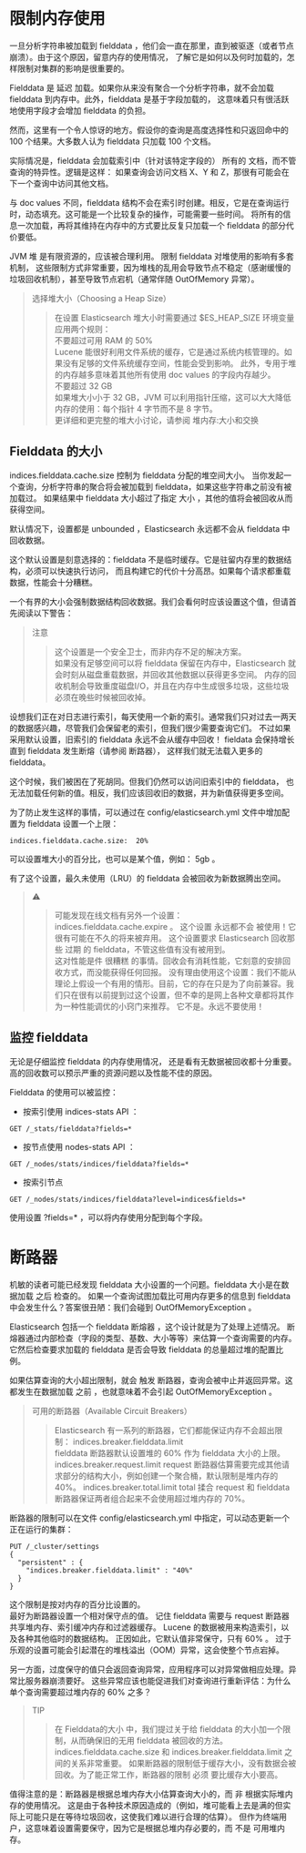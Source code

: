 # 限制内存使用   
一旦分析字符串被加载到 fielddata ，他们会一直在那里，直到被驱逐（或者节点崩溃）。由于这个原因，留意内存的使用情况，
了解它是如何以及何时加载的，怎样限制对集群的影响是很重要的。      

Fielddata 是 延迟 加载。如果你从来没有聚合一个分析字符串，就不会加载 fielddata 到内存中。此外，fielddata 是基于字段加载的， 
这意味着只有很活跃地使用字段才会增加 fielddata 的负担。    

然而，这里有一个令人惊讶的地方。假设你的查询是高度选择性和只返回命中的 100 个结果。大多数人认为 fielddata 只加载 100 个文档。

实际情况是，fielddata 会加载索引中（针对该特定字段的） 所有的 文档，而不管查询的特异性。逻辑是这样：
如果查询会访问文档 X、Y 和 Z，那很有可能会在下一个查询中访问其他文档。     

与 doc values 不同，fielddata 结构不会在索引时创建。相反，它是在查询运行时，动态填充。这可能是一个比较复杂的操作，可能需要一些时间。
将所有的信息一次加载，再将其维持在内存中的方式要比反复只加载一个 fielddata 的部分代价要低。    

JVM 堆 是有限资源的，应该被合理利用。 限制 fielddata 对堆使用的影响有多套机制，
这些限制方式非常重要，因为堆栈的乱用会导致节点不稳定（感谢缓慢的垃圾回收机制），甚至导致节点宕机（通常伴随 OutOfMemory 异常）。    
> 选择堆大小（Choosing a Heap Size）   
>> 在设置 Elasticsearch 堆大小时需要通过 $ES_HEAP_SIZE 环境变量应用两个规则：   
> 不要超过可用 RAM 的 50%   
>>Lucene 能很好利用文件系统的缓存，它是通过系统内核管理的。如果没有足够的文件系统缓存空间，性能会受到影响。 
>>此外，专用于堆的内存越多意味着其他所有使用 doc values 的字段内存越少。   
>不要超过 32 GB    
>> 如果堆大小小于 32 GB，JVM 可以利用指针压缩，这可以大大降低内存的使用：每个指针 4 字节而不是 8 字节。   
>>  更详细和更完整的堆大小讨论，请参阅 堆内存:大小和交换    

## Fielddata  的大小   
indices.fielddata.cache.size 控制为 fielddata 分配的堆空间大小。 
当你发起一个查询，分析字符串的聚合将会被加载到 fielddata，如果这些字符串之前没有被加载过。
如果结果中 fielddata 大小超过了指定 大小 ，其他的值将会被回收从而获得空间。   

默认情况下，设置都是 unbounded ，Elasticsearch 永远都不会从 fielddata 中回收数据。

这个默认设置是刻意选择的：fielddata 不是临时缓存。它是驻留内存里的数据结构，必须可以快速执行访问，
而且构建它的代价十分高昂。如果每个请求都重载数据，性能会十分糟糕。    

一个有界的大小会强制数据结构回收数据。我们会看何时应该设置这个值，但请首先阅读以下警告：  
> 注意   
>> 这个设置是一个安全卫士，而非内存不足的解决方案。   
>> 如果没有足够空间可以将 fielddata 保留在内存中，Elasticsearch 就会时刻从磁盘重载数据，并回收其他数据以获得更多空间。
>> 内存的回收机制会导致重度磁盘I/O，并且在内存中生成很多垃圾，这些垃圾必须在晚些时候被回收掉。  
   
设想我们正在对日志进行索引，每天使用一个新的索引。通常我们只对过去一两天的数据感兴趣，尽管我们会保留老的索引，但我们很少需要查询它们。
不过如果采用默认设置，旧索引的 fielddata 永远不会从缓存中回收！ fieldata 会保持增长直到 fielddata 发生断熔（请参阅 断路器），
这样我们就无法载入更多的 fielddata。

这个时候，我们被困在了死胡同。但我们仍然可以访问旧索引中的 fielddata，
也无法加载任何新的值。相反，我们应该回收旧的数据，并为新值获得更多空间。

为了防止发生这样的事情，可以通过在 config/elasticsearch.yml 文件中增加配置为 fielddata 设置一个上限：  
```
indices.fielddata.cache.size:  20%
```
可以设置堆大小的百分比，也可以是某个值，例如： 5gb 。     

有了这个设置，最久未使用（LRU）的 fielddata 会被回收为新数据腾出空间。    

> ⚠️   
>> 可能发现在线文档有另外一个设置： indices.fielddata.cache.expire 。
>> 这个设置 永远都不会 被使用！它很有可能在不久的将来被弃用。
   这个设置要求 Elasticsearch 回收那些 过期 的 fielddata，不管这些值有没有被用到。  
   这对性能是件 很糟糕 的事情。回收会有消耗性能，它刻意的安排回收方式，而没能获得任何回报。
   没有理由使用这个设置：我们不能从理论上假设一个有用的情形。目前，它的存在只是为了向前兼容。我们只在很有以前提到过这个设置，但不幸的是网上各种文章都将其作为一种性能调优的小窍门来推荐。
   它不是。永远不要使用！
   
## 监控 fielddata    

无论是仔细监控 fielddata 的内存使用情况， 还是看有无数据被回收都十分重要。高的回收数可以预示严重的资源问题以及性能不佳的原因。

Fielddata 的使用可以被监控：   
 - 按索引使用 indices-stats API ：  
```
GET /_stats/fielddata?fields=*
 ```
 - 按节点使用 nodes-stats API ：   
```
GET /_nodes/stats/indices/fielddata?fields=*
```   
 - 按索引节点   
```
GET /_nodes/stats/indices/fielddata?level=indices&fields=*
```     
使用设置 ?fields=* ，可以将内存使用分配到每个字段。  
# 断路器   
机敏的读者可能已经发现 fielddata 大小设置的一个问题。fielddata 大小是在数据加载 之后 检查的。 
如果一个查询试图加载比可用内存更多的信息到 fielddata 中会发生什么？答案很丑陋：我们会碰到 OutOfMemoryException 。

Elasticsearch 包括一个 fielddata 断熔器 ，这个设计就是为了处理上述情况。 
断熔器通过内部检查（字段的类型、基数、大小等等）来估算一个查询需要的内存。它然后检查要求加载的 fielddata 
是否会导致 fielddata 的总量超过堆的配置比例。

如果估算查询的大小超出限制，就会 触发 断路器，查询会被中止并返回异常。这都发生在数据加载 之前 ，也就意味着不会引起 OutOfMemoryException 。   

> 可用的断路器（Available Circuit Breakers）    
>> Elasticsearch 有一系列的断路器，它们都能保证内存不会超出限制：
   indices.breaker.fielddata.limit    
   fielddata 断路器默认设置堆的 60% 作为 fielddata 大小的上限。
   indices.breaker.request.limit
   request 断路器估算需要完成其他请求部分的结构大小，例如创建一个聚合桶，默认限制是堆内存的 40%。
   indices.breaker.total.limit
   total 揉合 request 和 fielddata 断路器保证两者组合起来不会使用超过堆内存的 70%。   

断路器的限制可以在文件 config/elasticsearch.yml 中指定，可以动态更新一个正在运行的集群：  
```
PUT /_cluster/settings
{
  "persistent" : {
    "indices.breaker.fielddata.limit" : "40%" 
  }
}
```   
这个限制是按对内存的百分比设置的。       
最好为断路器设置一个相对保守点的值。 记住 fielddata 需要与 request 断路器共享堆内存、索引缓冲内存和过滤器缓存。
Lucene 的数据被用来构造索引，以及各种其他临时的数据结构。 正因如此，它默认值非常保守，只有 60% 。
过于乐观的设置可能会引起潜在的堆栈溢出（OOM）异常，这会使整个节点宕掉。

另一方面，过度保守的值只会返回查询异常，应用程序可以对异常做相应处理。异常比服务器崩溃要好。
这些异常应该也能促进我们对查询进行重新评估：为什么单个查询需要超过堆内存的 60% 之多？      
>TIP
>> 在 Fielddata的大小 中，我们提过关于给 fielddata 的大小加一个限制，从而确保旧的无用 fielddata 被回收的方法。 
>> indices.fielddata.cache.size 和 indices.breaker.fielddata.limit 之间的关系非常重要。 
>> 如果断路器的限制低于缓存大小，没有数据会被回收。为了能正常工作，断路器的限制 必须 要比缓存大小要高。   

值得注意的是：断路器是根据总堆内存大小估算查询大小的，而 非 根据实际堆内存的使用情况。 
这是由于各种技术原因造成的（例如，堆可能看上去是满的但实际上可能只是在等待垃圾回收，这使我们难以进行合理的估算）。
但作为终端用户，这意味着设置需要保守，因为它是根据总堆内存必要的，而 不是 可用堆内存。